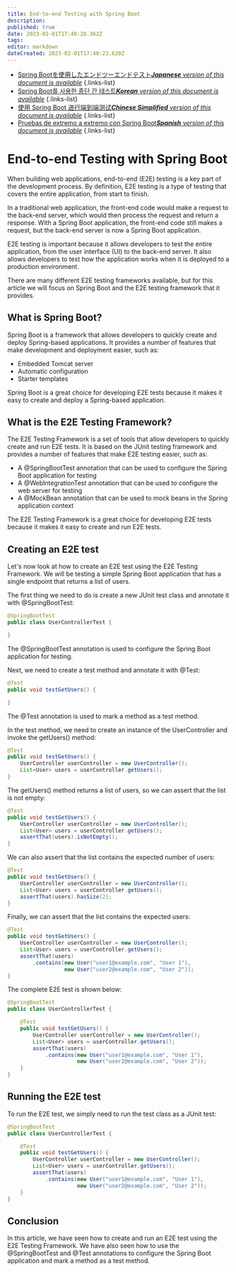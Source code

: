 ```yaml
---
title: End-to-end Testing with Spring Boot
description: 
published: true
date: 2023-02-01T17:40:28.362Z
tags: 
editor: markdown
dateCreated: 2023-02-01T17:40:23.620Z
---
```


- [Spring Bootを使用したエンドツーエンドテスト***Japanese** version of this document is available*](/ja/Knowledge-base/Spring-Boot/end-to-end-testing-with-spring-boot)
{.links-list}
- [Spring Boot를 사용한 종단 간 테스트***Korean** version of this document is available*](/ko/Knowledge-base/Spring-Boot/end-to-end-testing-with-spring-boot)
{.links-list}
- [使用 Spring Boot 进行端到端测试***Chinese Simplified** version of this document is available*](/zh/Knowledge-base/Spring-Boot/end-to-end-testing-with-spring-boot)
{.links-list}
- [Pruebas de extremo a extremo con Spring Boot***Spanish** version of this document is available*](/es/Knowledge-base/Spring-Boot/end-to-end-testing-with-spring-boot)
{.links-list}


# End-to-end Testing with Spring Boot

When building web applications, end-to-end (E2E) testing is a key part of the development process. By definition, E2E testing is a type of testing that covers the entire application, from start to finish.

In a traditional web application, the front-end code would make a request to the back-end server, which would then process the request and return a response. With a Spring Boot application, the front-end code still makes a request, but the back-end server is now a Spring Boot application.

E2E testing is important because it allows developers to test the entire application, from the user interface (UI) to the back-end server. It also allows developers to test how the application works when it is deployed to a production environment.

There are many different E2E testing frameworks available, but for this article we will focus on Spring Boot and the E2E testing framework that it provides.

## What is Spring Boot?

Spring Boot is a framework that allows developers to quickly create and deploy Spring-based applications. It provides a number of features that make development and deployment easier, such as:

- Embedded Tomcat server
- Automatic configuration
- Starter templates

Spring Boot is a great choice for developing E2E tests because it makes it easy to create and deploy a Spring-based application.

## What is the E2E Testing Framework?

The E2E Testing Framework is a set of tools that allow developers to quickly create and run E2E tests. It is based on the JUnit testing framework and provides a number of features that make E2E testing easier, such as:

- A @SpringBootTest annotation that can be used to configure the Spring Boot application for testing
- A @WebIntegrationTest annotation that can be used to configure the web server for testing
- A @MockBean annotation that can be used to mock beans in the Spring application context

The E2E Testing Framework is a great choice for developing E2E tests because it makes it easy to create and run E2E tests.

## Creating an E2E test

Let's now look at how to create an E2E test using the E2E Testing Framework. We will be testing a simple Spring Boot application that has a single endpoint that returns a list of users.

The first thing we need to do is create a new JUnit test class and annotate it with @SpringBootTest:

```java
@SpringBootTest
public class UserControllerTest {

}
```

The @SpringBootTest annotation is used to configure the Spring Boot application for testing.

Next, we need to create a test method and annotate it with @Test:

```java
@Test
public void testGetUsers() {

}
```

The @Test annotation is used to mark a method as a test method.

In the test method, we need to create an instance of the UserController and invoke the getUsers() method:

```java
@Test
public void testGetUsers() {
    UserController userController = new UserController();
    List<User> users = userController.getUsers();
}
```

The getUsers() method returns a list of users, so we can assert that the list is not empty:

```java
@Test
public void testGetUsers() {
    UserController userController = new UserController();
    List<User> users = userController.getUsers();
    assertThat(users).isNotEmpty();
}
```

We can also assert that the list contains the expected number of users:

```java
@Test
public void testGetUsers() {
    UserController userController = new UserController();
    List<User> users = userController.getUsers();
    assertThat(users).hasSize(2);
}
```

Finally, we can assert that the list contains the expected users:

```java
@Test
public void testGetUsers() {
    UserController userController = new UserController();
    List<User> users = userController.getUsers();
    assertThat(users)
        .contains(new User("user1@example.com", "User 1"),
                  new User("user2@example.com", "User 2"));
}
```

The complete E2E test is shown below:

```java
@SpringBootTest
public class UserControllerTest {

    @Test
    public void testGetUsers() {
        UserController userController = new UserController();
        List<User> users = userController.getUsers();
        assertThat(users)
            .contains(new User("user1@example.com", "User 1"),
                      new User("user2@example.com", "User 2"));
    }
}
```

## Running the E2E test

To run the E2E test, we simply need to run the test class as a JUnit test:

```java
@SpringBootTest
public class UserControllerTest {

    @Test
    public void testGetUsers() {
        UserController userController = new UserController();
        List<User> users = userController.getUsers();
        assertThat(users)
            .contains(new User("user1@example.com", "User 1"),
                      new User("user2@example.com", "User 2"));
    }
}
```

## Conclusion

In this article, we have seen how to create and run an E2E test using the E2E Testing Framework. We have also seen how to use the @SpringBootTest and @Test annotations to configure the Spring Boot application and mark a method as a test method.